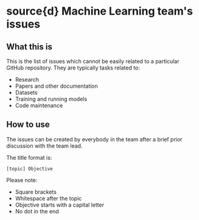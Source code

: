 source{d} Machine Learning team's issues
========================================

What this is
------------

This is the list of issues which cannot be easily related to a particular GitHub
repository. They are typically tasks related to:

- Research
- Papers and other documentation
- Datasets
- Training and running models
- Code maintenance

How to use
----------

The issues can be created by everybody in the team after a brief prior discussion
with the team lead.

The title format is:

```
[topic] Objective
```

Please note:

- Square brackets
- Whitespace after the topic
- Objective starts with a capital letter
- No dot in the end
